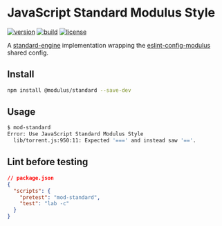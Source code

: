 # JavaScript Standard Modulus Style

[![version](https://img.shields.io/npm/v/@modulus/standard.svg?style=flat-square)][version]
[![build](https://img.shields.io/travis/onmodulus/standard.svg?style=flat-square)][build]
[![license](https://img.shields.io/badge/license-MIT-blue.svg?style=flat-square)][license]

A [standard-engine][engine] implementation wrapping the
[eslint-config-modulus][eslint] shared config.

## Install

```bash
npm install @modulus/standard --save-dev
```

## Usage

```bash
$ mod-standard
Error: Use JavaScript Standard Modulus Style
  lib/torrent.js:950:11: Expected '===' and instead saw '=='.
```

## Lint before testing

```json
// package.json
{
  "scripts": {
    "pretest": "mod-standard",
    "test": "lab -c"
  }
}
```

[engine]: https://github.com/Flet/standard-engine
[eslint]: https://github.com/onmodulus/eslint-config

[version]: https://www.npmjs.com/package/@modulus/standard
[build]: https://travis-ci.org/onmodulus/standard
[license]: https://raw.githubusercontent.com/onmodulus/standard/master/LICENSE
